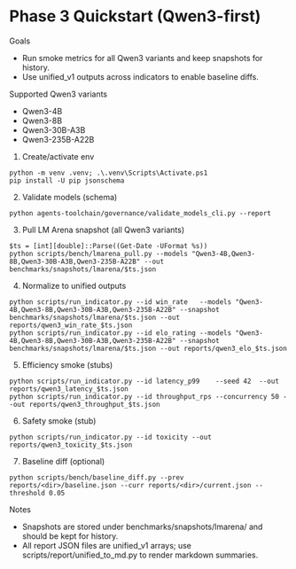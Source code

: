 # Phase 3 Quickstart (Qwen3-first)

Goals
- Run smoke metrics for all Qwen3 variants and keep snapshots for history.
- Use unified_v1 outputs across indicators to enable baseline diffs.

Supported Qwen3 variants
- Qwen3-4B
- Qwen3-8B
- Qwen3-30B-A3B
- Qwen3-235B-A22B

1) Create/activate env
```
python -m venv .venv; .\.venv\Scripts\Activate.ps1
pip install -U pip jsonschema
```

2) Validate models (schema)
```
python agents-toolchain/governance/validate_models_cli.py --report
```

3) Pull LM Arena snapshot (all Qwen3 variants)
```
$ts = [int][double]::Parse((Get-Date -UFormat %s))
python scripts/bench/lmarena_pull.py --models "Qwen3-4B,Qwen3-8B,Qwen3-30B-A3B,Qwen3-235B-A22B" --out benchmarks/snapshots/lmarena/$ts.json
```

4) Normalize to unified outputs
```
python scripts/run_indicator.py --id win_rate   --models "Qwen3-4B,Qwen3-8B,Qwen3-30B-A3B,Qwen3-235B-A22B" --snapshot benchmarks/snapshots/lmarena/$ts.json --out reports/qwen3_win_rate_$ts.json
python scripts/run_indicator.py --id elo_rating --models "Qwen3-4B,Qwen3-8B,Qwen3-30B-A3B,Qwen3-235B-A22B" --snapshot benchmarks/snapshots/lmarena/$ts.json --out reports/qwen3_elo_$ts.json
```

5) Efficiency smoke (stubs)
```
python scripts/run_indicator.py --id latency_p99    --seed 42  --out reports/qwen3_latency_$ts.json
python scripts/run_indicator.py --id throughput_rps --concurrency 50 --out reports/qwen3_throughput_$ts.json
```

6) Safety smoke (stub)
```
python scripts/run_indicator.py --id toxicity --out reports/qwen3_toxicity_$ts.json
```

7) Baseline diff (optional)
```
python scripts/bench/baseline_diff.py --prev reports/<dir>/baseline.json --curr reports/<dir>/current.json --threshold 0.05
```

Notes
- Snapshots are stored under benchmarks/snapshots/lmarena/ and should be kept for history.
- All report JSON files are unified_v1 arrays; use scripts/report/unified_to_md.py to render markdown summaries.

